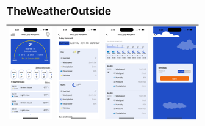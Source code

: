 # TheWeatherOutside

|![screenshot](Screenshots/main_screen.png)|![screenshot](Screenshots/daily.png)|![screenshot](Screenshots/hourly.png)|![screenshot](Screenshots/settings.png)|
|:-:|:-:|:-:|:-:|
